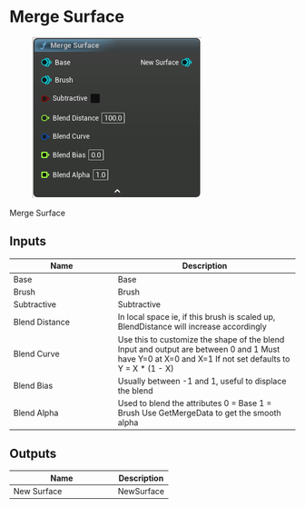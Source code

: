 # Merge Surface

<div align="left" data-full-width="false">

<figure><img src="../../../.gitbook/assets/Merge_Surface.png" alt=""><figcaption></figcaption></figure>

</div>

Merge Surface

## Inputs

<table><thead><tr><th width="170">Name</th><th>Description</th></tr></thead><tbody><tr><td>Base</td><td>Base</td></tr><tr><td>Brush</td><td>Brush</td></tr><tr><td>Subtractive</td><td>Subtractive</td></tr><tr><td>Blend Distance</td><td>In local space ie, if this brush is scaled up, BlendDistance will increase accordingly</td></tr><tr><td>Blend Curve</td><td>Use this to customize the shape of the blend Input and output are between 0 and 1 Must have Y=0 at X=0 and X=1 If not set defaults to Y = X * (1 - X)</td></tr><tr><td>Blend Bias</td><td>Usually between -1 and 1, useful to displace the blend</td></tr><tr><td>Blend Alpha</td><td>Used to blend the attributes 0 = Base 1 = Brush Use GetMergeData to get the smooth alpha</td></tr></tbody></table>

## Outputs

<table><thead><tr><th width="170">Name</th><th>Description</th></tr></thead><tbody><tr><td>New Surface</td><td>NewSurface</td></tr></tbody></table>
